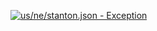 [![us/ne/stanton.json - Exception](https://img.shields.io/badge/us/ne/stanton.json-Exception-red)](https://github.com/openaddresses/openaddresses/tree/master/sources/us/ne/stanton.json)